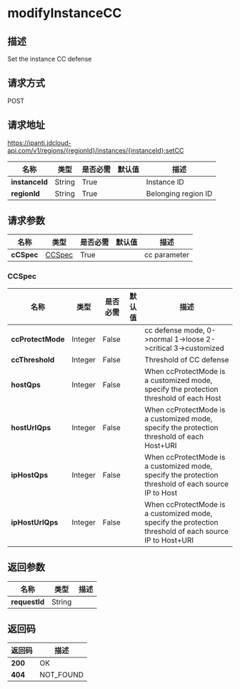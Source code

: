 # modifyInstanceCC


## 描述
Set the instance CC defense

## 请求方式
POST

## 请求地址
https://ipanti.jdcloud-api.com/v1/regions/{regionId}/instances/{instanceId}:setCC

|名称|类型|是否必需|默认值|描述|
|---|---|---|---|---|
|**instanceId**|String|True||Instance ID|
|**regionId**|String|True||Belonging region ID|

## 请求参数
|名称|类型|是否必需|默认值|描述|
|---|---|---|---|---|
|**cCSpec**|[CCSpec](##CCSpec)|True||cc parameter|

### <a name="CCSpec">CCSpec</a>
|名称|类型|是否必需|默认值|描述|
|---|---|---|---|---|
|**ccProtectMode**|Integer|False||cc defense mode, 0->normal  1->loose  2->critical  3->customized|
|**ccThreshold**|Integer|False||Threshold of CC defense|
|**hostQps**|Integer|False||When ccProtectMode is a customized mode, specify the protection threshold of each Host|
|**hostUrlQps**|Integer|False||When ccProtectMode is a customized mode, specify the protection threshold of each Host+URI|
|**ipHostQps**|Integer|False||When ccProtectMode is a customized mode, specify the protection threshold of each source IP to Host|
|**ipHostUrlQps**|Integer|False||When ccProtectMode is a customized mode, specify the protection threshold of each source IP to Host+URI|

## 返回参数
|名称|类型|描述|
|---|---|---|
|**requestId**|String||



## 返回码
|返回码|描述|
|---|---|
|**200**|OK|
|**404**|NOT_FOUND|
